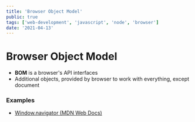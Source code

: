 ```yaml
---
title: 'Browser Object Model'
public: true
tags: ['web-development', 'javascript', 'node', 'browser']
date: '2021-04-13'
---
```


# Browser Object Model

- **BOM** is a browser's API interfaces
- Additional objects, provided by browser to work with everything, except document

### Examples

- [Window.navigator (MDN Web Docs)](https://developer.mozilla.org/en-US/docs/Web/API/Window/navigator)

